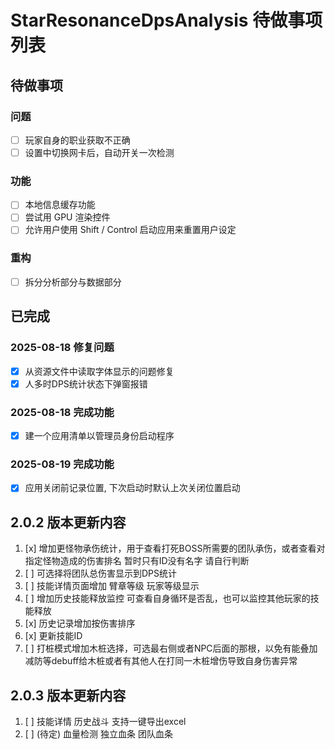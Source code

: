 # StarResonanceDpsAnalysis 待做事项列表

## 待做事项

### 问题

- [ ] 玩家自身的职业获取不正确
- [ ] 设置中切换网卡后，自动开关一次检测

### 功能

- [ ] 本地信息缓存功能
- [ ] 尝试用 GPU 渲染控件
- [ ] 允许用户使用 Shift / Control 启动应用来重置用户设定

### 重构

- [ ] 拆分分析部分与数据部分

## 已完成

### 2025-08-18 修复问题

- [x] 从资源文件中读取字体显示的问题修复
- [x] 人多时DPS统计状态下弹窗报错

### 2025-08-18 完成功能

- [x] 建一个应用清单以管理员身份启动程序

### 2025-08-19 完成功能

- [x] 应用关闭前记录位置, 下次启动时默认上次关闭位置启动

## 2.0.2 版本更新内容

1. [x] 增加更怪物承伤统计，用于查看打死BOSS所需要的团队承伤，或者查看对指定怪物造成的伤害排名 暂时只有ID没有名字 请自行判断
2. [ ] 可选择将团队总伤害显示到DPS统计
3. [ ] 技能详情页面增加 臂章等级 玩家等级显示
4. [ ] 增加历史技能释放监控 可查看自身循环是否乱，也可以监控其他玩家的技能释放
5. [x] 历史记录增加按伤害排序
6. [x] 更新技能ID
7. [ ] 打桩模式增加木桩选择，可选最右侧或者NPC后面的那根，以免有能叠加减防等debuff给木桩或者有其他人在打同一木桩增伤导致自身伤害异常

## 2.0.3 版本更新内容

1. [ ] 技能详情 历史战斗 支持一键导出excel
2. [ ] (待定) 血量检测 独立血条 团队血条
